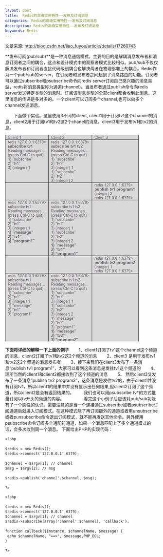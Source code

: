 ```yaml
---
layout: post
title:  Redis的高级实用特性——发布及订阅消息
categories: Redis的高级实用特性——发布及订阅消息
description: Redis的高级实用特性——发布及订阅消息
keywords: Redis
---
```


文章来源: http://blog.csdn.net/jiao_fuyou/article/details/17260743

**发布订阅(pub/sub)**是一种消息通信模式，主要的目的是解耦消息发布者和消息订阅者之间的耦合，这点和设计模式中的观察者模式比较相似。pub/sub不仅仅解决发布者和订阅者直接代码级别耦合也解决两者在物理部署上的耦合。Redis作为一个pub/sub的server，在订阅者和发布者之间起到了消息路由的功能。订阅者可以通过subscribe和psubscribe命令向redis server订阅自己感兴趣的消息类型，redis将消息类型称为通道(channel)。当发布者通过publish命令向redis server发送特定类型的消息时。订阅该消息类型的全部client都会收到此消息。这里消息的传递是多对多的。一个client可以订阅多个channel,也可以向多个channel发送消息。

　　下面做个实验。这里使用3不同的client, client1用于订阅tv1这个channel的消息，client2用于订阅tv1和tv2这2个chanel的消息，client3用于发布tv1和tv2的消息。

![](/images/posts/15019161162397.jpg)


**下面将详细的解释一下上面的例子**
　　1、client1订阅了tv1这个channel这个频道的消息，client2订阅了tv1和tv2这2个频道的消息
　　2、client3 是用于发布tv1和tv2这2个频道的消息发布者
　　3、接下来我们在client3发布了一条消息”publish tv1 program1”，大家可以看到这条消息是发往tv1这个频道的
　　4、理所当然的client1和client2都接收到了这个频道的消息
　　5、 然后client3又发布了一条消息”publish tv2 program2”，这条消息是发往tv2的，由于client1并没有订阅tv1，所以client1的结果中并没有显示出任何结果,但client2订阅了这个频道，所以client2是会有返回结果的。
　　我们也可以用psubscribe tv*的方式批量订阅以tv开头的频道的内容。
　　
　　看完这个小例子后应该对pub/sub功能有了一个感性的认识。需要注意的是当一个连接通过subscribe或者psubscribe订阅通道后就进入订阅模式。在这种模式除了再订阅额外的通道或者用unsubscribe或者punsubscribe命令退出订阅模式，就不能再发送其他命令。另外使用 psubscribe命令订阅多个通配符通道，如果一个消息匹配上了多个通道模式的话，会多次收到同一个消息。
下面给出PHP的实现代码：


```
<?php  
  
$redis = new Redis();  
$redis->connect('127.0.0.1',6379);  
  
$channel = $argv[1]; // channel  
$msg = $argv[2]; // msg  
  
$redis->publish('channel'.$channel, $msg);  
  
?>  
```

```
<?php  
  
$redis = new Redis();  
$redis->connect('127.0.0.1',6379);  
$channel = $argv[1]; // channel  
$redis->subscribe(array('channel'.$channel), 'callback');  
  
function callback($instance, $channelName, $message) {  
 echo $channelName, "==>", $message,PHP_EOL;  
}  
  
?>  
```


